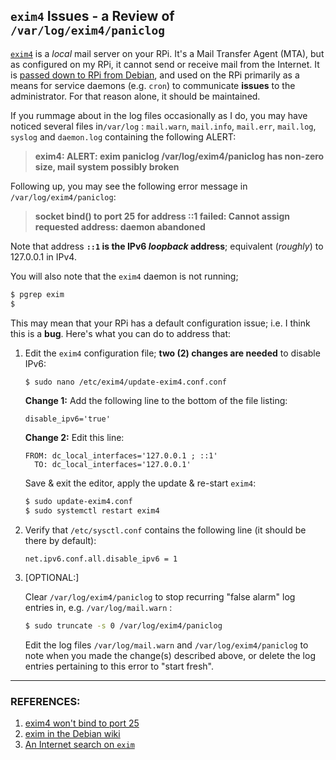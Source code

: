 ## `exim4` Issues - a Review of `/var/log/exim4/paniclog`

[`exim4`](https://en.wikipedia.org/wiki/Exim) is a *local* mail server on your RPi. It's a Mail Transfer Agent (MTA), but as configured on my RPi, it cannot send or receive mail from the Internet. It is [passed down to RPi from Debian](https://wiki.debian.org/Exim), and used on the RPi primarily as a means for service daemons (e.g. `cron`) to communicate **issues** to the administrator. For that reason alone, it should be maintained. 

If you rummage about in the log files occasionally as I do, you may have noticed several files in`/var/log` : `mail.warn`, `mail.info`, `mail.err`, `mail.log`, `syslog` and `daemon.log` containing the following ALERT:  

> **exim4: ALERT: exim paniclog /var/log/exim4/paniclog has non-zero size, mail system possibly broken** 

Following up, you may see the following error message in `/var/log/exim4/paniclog`:  

> **socket bind() to port 25 for address ::1 failed: Cannot assign requested address: daemon abandoned**

Note that address **`::1` is the IPv6 *loopback* address**; equivalent (*roughly*) to 127.0.0.1 in IPv4.

You will also note that the `exim4` daemon is not running; 

``` bash
$ pgrep exim 
$
```

This may mean that your RPi has a default configuration issue; i.e. I think this is a **bug**. Here's what you can do to address that: 

1. Edit the `exim4` configuration file; **two (2) changes are needed** to disable IPv6: 

   ```bash
   $ sudo nano /etc/exim4/update-exim4.conf.conf
   ```

   **Change 1:**  Add the following line to the bottom of the file listing: 

   ```
   disable_ipv6='true'
   ```

   **Change 2:**  Edit this line:

   ```
   FROM: dc_local_interfaces='127.0.0.1 ; ::1'
     TO: dc_local_interfaces='127.0.0.1'
   ```

   Save & exit the editor, apply the update & re-start `exim4`: 

   ```bash
   $ sudo update-exim4.conf
   $ sudo systemctl restart exim4
   ```

2. Verify that `/etc/sysctl.conf` contains the following line (it should be there by default):


   ```
   net.ipv6.conf.all.disable_ipv6 = 1
   ```

3. [OPTIONAL:] 

   Clear `/var/log/exim4/paniclog`  to stop recurring "false alarm" log entries in, e.g. `/var/log/mail.warn` : 
   
   ```bash
   $ sudo truncate -s 0 /var/log/exim4/paniclog
   ```
   
   Edit the log files `/var/log/mail.warn` and `/var/log/exim4/paniclog` to note when you made the change(s) described above, or delete the log entries pertaining to this error to "start fresh".



---

### REFERENCES: 

1. [exim4 won't bind to port 25](https://www.linux.org/threads/exim4-wont-bind-to-port-25.22915/) 
2. [exim in the Debian wiki](https://wiki.debian.org/Exim) 
3. [An Internet search on `exim`](https://duckduckgo.com/?t=ffnt&q=exim4&ia=web) 
